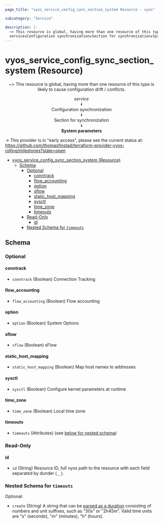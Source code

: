 ```yaml
---
page_title: "vyos_service_config_sync_section_system Resource - vyos"

subcategory: "Service"

description: |-
  ~> This resource is global, having more than one resource of this type is likely to cause configuration drift / conflicts.
  service⯯Configuration synchronization⯯Section for synchronization⯯System parameters
---
```


# vyos_service_config_sync_section_system (Resource)
<center>

~> This resource is global, having more than one resource of this type is likely to cause configuration drift / conflicts.

*service*  
⯯  
Configuration synchronization  
⯯  
Section for synchronization  
⯯  
**System parameters**


</center>

-> This provider is in "early access", please see the current status at: https://github.com/thomasfinstad/terraform-provider-vyos-rolling/milestones?state=open

<!--TOC-->

- [vyos_service_config_sync_section_system (Resource)](#vyos_service_config_sync_section_system-resource)
  - [Schema](#schema)
    - [Optional](#optional)
      - [conntrack](#conntrack)
      - [flow_accounting](#flow_accounting)
      - [option](#option)
      - [sflow](#sflow)
      - [static_host_mapping](#static_host_mapping)
      - [sysctl](#sysctl)
      - [time_zone](#time_zone)
      - [timeouts](#timeouts)
    - [Read-Only](#read-only)
      - [id](#id)
    - [Nested Schema for `timeouts`](#nested-schema-for-timeouts)

<!--TOC-->

<!-- schema generated by tfplugindocs -->
## Schema

### Optional

#### conntrack
- `conntrack` (Boolean) Connection Tracking
#### flow_accounting
- `flow_accounting` (Boolean) Flow accounting
#### option
- `option` (Boolean) System Options
#### sflow
- `sflow` (Boolean) sFlow
#### static_host_mapping
- `static_host_mapping` (Boolean) Map host names to addresses
#### sysctl
- `sysctl` (Boolean) Configure kernel parameters at runtime
#### time_zone
- `time_zone` (Boolean) Local time zone
#### timeouts
- `timeouts` (Attributes) (see [below for nested schema](#nestedatt--timeouts))

### Read-Only

#### id
- `id` (String) Resource ID, full vyos path to the resource with each field separated by dunder (`__`).

<a id="nestedatt--timeouts"></a>
### Nested Schema for `timeouts`

Optional:

- `create` (String) A string that can be [parsed as a duration](https://pkg.go.dev/time#ParseDuration) consisting of numbers and unit suffixes, such as &#34;30s&#34; or &#34;2h45m&#34;. Valid time units are &#34;s&#34; (seconds), &#34;m&#34; (minutes), &#34;h&#34; (hours).
